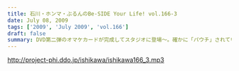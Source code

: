 ```yaml
---
title: 石川・ホンマ・ぶるんのBe-SIDE Your Life! vol.166-3
date: July 08, 2009
tags: ['2009', 'July 2009', 'vol.166']
draft: false
summary: DVD第二弾のオマケカードが完成してスタジオに登場～。確かに「パウチ」されていると本物っぽいんだなぁ～これが！何が出るかは・・・これもキミ次第！NAMAE
---
```


http://project-phi.ddo.jp/ishikawa/ishikawa166_3.mp3
